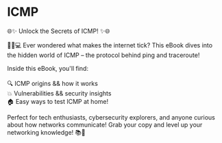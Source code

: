 # ICMP

🌐✨ Unlock the Secrets of ICMP! ✨🌐
<br>

🕵‍♂💻 Ever wondered what makes the internet tick? This eBook dives into the hidden world of ICMP – the protocol behind ping and traceroute! 

Inside this eBook, you'll find:
<br> <br>
🔍 ICMP origins && how it works
<br>
💥 Vulnerabilities && security insights
<br>
🏠 Easy ways to test ICMP at home!
<br>

Perfect for tech enthusiasts, cybersecurity explorers, and anyone curious about how networks communicate! Grab your copy and level up your networking knowledge! 📚🚀
